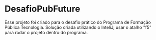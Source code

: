 # DesafioPubFuture
Esse projeto foi criado para o desafio prático do Programa de Formação Pública Tecnologia.
Solução criada utilizando o InteliJ, usar o atalho "f5" para rodar o projeto dentro do programa.
